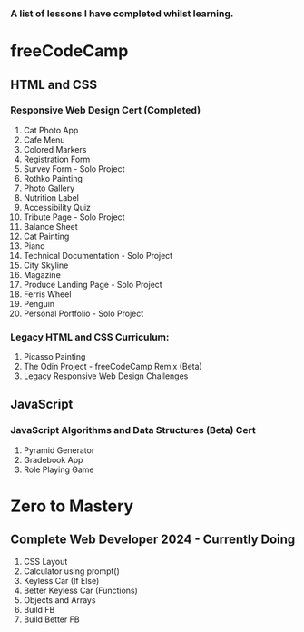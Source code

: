 ### A list of lessons I have completed whilst learning.

# freeCodeCamp

## HTML and CSS
### Responsive Web Design Cert (Completed)
1. Cat Photo App
2. Cafe Menu
3. Colored Markers
4. Registration Form
5. Survey Form - Solo Project
6. Rothko Painting
7. Photo Gallery
8. Nutrition Label
9. Accessibility Quiz
10. Tribute Page - Solo Project
11. Balance Sheet
12. Cat Painting
13. Piano
14. Technical Documentation - Solo Project
15. City Skyline
16. Magazine
17. Produce Landing Page - Solo Project
18. Ferris Wheel
19. Penguin
20. Personal Portfolio - Solo Project

### Legacy HTML and CSS Curriculum:
1. Picasso Painting
2. The Odin Project - freeCodeCamp Remix (Beta)
3. Legacy Responsive Web Design Challenges
   

## JavaScript
### JavaScript Algorithms and Data Structures (Beta) Cert
1. Pyramid Generator
2. Gradebook App
3. Role Playing Game



# Zero to Mastery

## Complete Web Developer 2024 - Currently Doing
1. CSS Layout
2. Calculator using prompt()
3. Keyless Car (If Else)
4. Better Keyless Car (Functions)
5. Objects and Arrays
6. Build FB
7. Build Better FB





